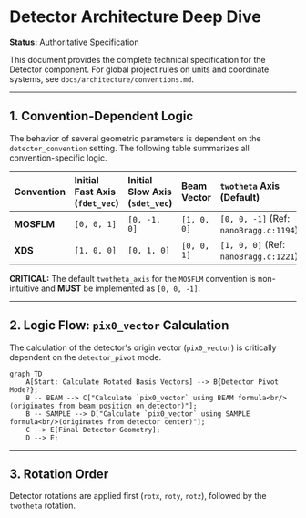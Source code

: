 # Detector Architecture Deep Dive

**Status:** Authoritative Specification

This document provides the complete technical specification for the Detector component. For global project rules on units and coordinate systems, see `docs/architecture/conventions.md`.

---

## 1. Convention-Dependent Logic

The behavior of several geometric parameters is dependent on the `detector_convention` setting. The following table summarizes all convention-specific logic.

| Convention | Initial Fast Axis (`fdet_vec`) | Initial Slow Axis (`sdet_vec`) | Beam Vector | `twotheta` Axis (Default) |
| :--- | :--- | :--- | :--- | :--- |
| **MOSFLM** | `[0, 0, 1]` | `[0, -1, 0]` | `[1, 0, 0]` | `[0, 0, -1]` (Ref: `nanoBragg.c:1194`) |
| **XDS** | `[1, 0, 0]` | `[0, 1, 0]` | `[0, 0, 1]` | `[1, 0, 0]` (Ref: `nanoBragg.c:1221`) |

**CRITICAL:** The default `twotheta_axis` for the `MOSFLM` convention is non-intuitive and **MUST** be implemented as `[0, 0, -1]`.

---

## 2. Logic Flow: `pix0_vector` Calculation

The calculation of the detector's origin vector (`pix0_vector`) is critically dependent on the `detector_pivot` mode.

```mermaid
graph TD
    A[Start: Calculate Rotated Basis Vectors] --> B{Detector Pivot Mode?};
    B -- BEAM --> C["Calculate `pix0_vector` using BEAM formula<br/>(originates from beam position on detector)"];
    B -- SAMPLE --> D["Calculate `pix0_vector` using SAMPLE formula<br/>(originates from detector center)"];
    C --> E[Final Detector Geometry];
    D --> E;
```

---

## 3. Rotation Order

Detector rotations are applied first (`rotx`, `roty`, `rotz`), followed by the `twotheta` rotation.